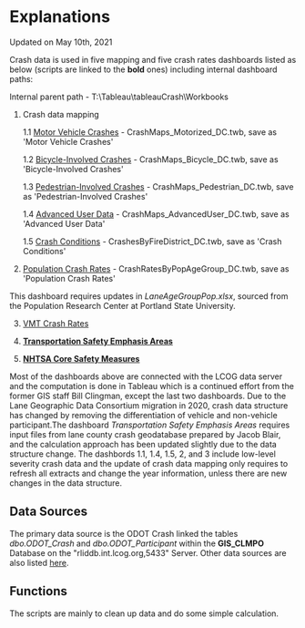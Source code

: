 # Explanations
Updated on May 10th, 2021

Crash data is used in five mapping and five crash rates dashboards listed as below (scripts are linked to the **bold** ones) including internal dashboard paths:

Internal parent path - T:\Tableau\tableauCrash\Workbooks

1. Crash data mapping

      1.1 [Motor Vehicle Crashes](https://www.lcog.org/914/Motor-Vehicle-Crashes) - CrashMaps_Motorized_DC.twb, save as 'Motor Vehicle Crashes'

      1.2 [Bicycle-Involved Crashes](https://www.lcog.org/916/Bicycle-Involved-Crashes) - CrashMaps_Bicycle_DC.twb, save as 'Bicycle-Involved Crashes'

      1.3 [Pedestrian-Involved Crashes](https://www.lcog.org/917/Pedestrian-Involved-Crashes) - CrashMaps_Pedestrian_DC.twb, save as 'Pedestrian-Involved Crashes'

      1.4 [Advanced User Data](https://www.lcog.org/913/Advanced-User-Data) - CrashMaps_AdvancedUser_DC.twb, save as 'Advanced User Data'

      1.5 [Crash Conditions](https://www.lcog.org/938/Crash-Conditions) - CrashesByFireDistrict_DC.twb, save as 'Crash Conditions'

2. [Population Crash Rates](https://www.lcog.org/891/Population-Crash-Rates) - CrashRatesByPopAgeGroup_DC.twb, save as 'Population Crash Rates'

This dashboard requires updates in *LaneAgeGroupPop.xlsx*, sourced from the Population Research Center at Portland State University.

3. [VMT Crash Rates](https://www.lcog.org/892/VMT-Crash-Rates)

4. [**Transportation Safety Emphasis Areas**](https://www.lcog.org/912/Transportation-Safety-Emphasis-Areas)

5. [**NHTSA Core Safety Measures**](https://www.lcog.org/899/NHTSA-Core-Safety-Measures)

Most of the dashboards above are connected with the LCOG data server and the computation is done in Tableau which is a continued effort from the former GIS staff Bill Clingman, except the last two dashboards. Due to the Lane Geographic Data Consortium migration in 2020, crash data structure has changed by removing the differentiation of vehicle and non-vehicle participant.The dashboard *Transportation Safety Emphasis Areas* requires input files from lane county crash geodatabase prepared by Jacob Blair, and the calculation approach has been updated slightly due to the data structure change. The dashbords 1.1, 1.4, 1.5, 2, and 3 include low-level severity crash data and the update of crash data mapping only requires to refresh all extracts and change the year information, unless there are new changes in the data structure.

## Data Sources

The primary data source is the ODOT Crash linked the tables *dbo.ODOT_Crash* and *dbo.ODOT_Participant* within the **GIS_CLMPO** Database on the "rliddb.int.lcog.org,5433" Server. Other data sources are also listed [here](https://github.com/dongmeic/MPO_Data_Portal#crash-data).

## Functions

The scripts are mainly to clean up data and do some simple calculation.
